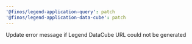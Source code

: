 ```yaml
---
'@finos/legend-application-query': patch
'@finos/legend-application-data-cube': patch
---
```


Update error message if Legend DataCube URL could not be generated
